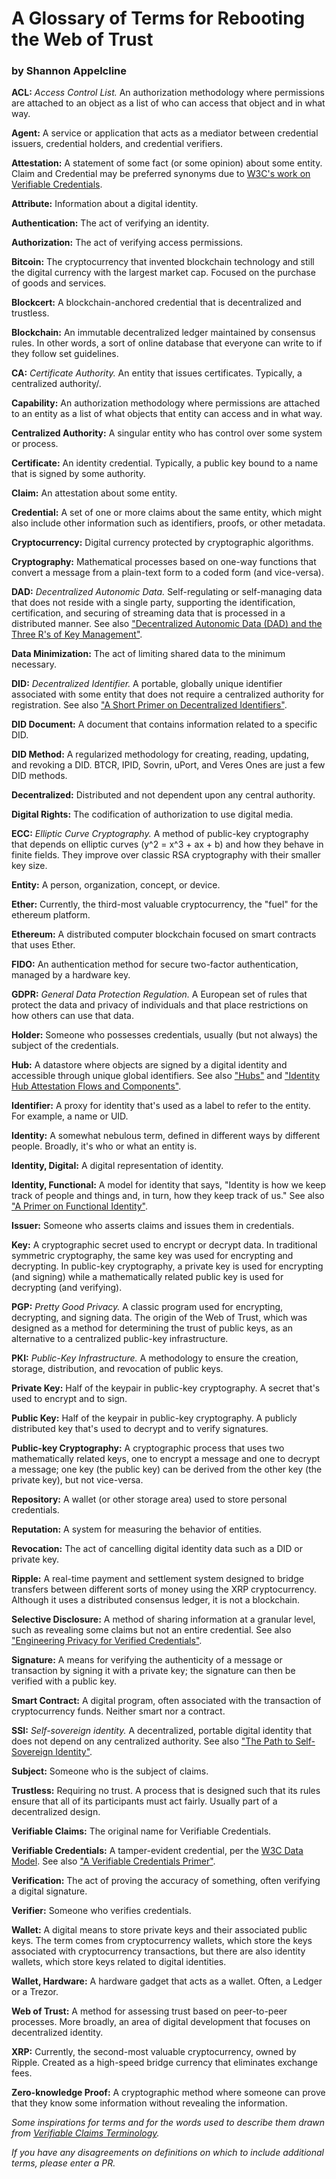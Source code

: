 # A Glossary of Terms for Rebooting the Web of Trust

### by Shannon Appelcline

__ACL:__ _Access Control List._ An authorization methodology where permissions are attached to an object as a list of who can access that object and in what way.

__Agent:__ A service or application that acts as a mediator between credential issuers, credential holders, and credential verifiers.

__Attestation:__ A statement of some fact (or some opinion) about some entity. Claim and Credential may be preferred synonyms due to [W3C's work on Verifiable Credentials](https://w3c.github.io/vc-data-model/).

__Attribute:__ Information about a digital identity.

__Authentication:__ The act of verifying an identity.

__Authorization:__ The act of verifying access permissions.

__Bitcoin:__ The cryptocurrency that invented blockchain technology and still the digital currency with the largest market cap. Focused on the purchase of goods and services.

__Blockcert:__ A blockchain-anchored credential that is decentralized and trustless.

__Blockchain:__ An immutable decentralized ledger maintained by consensus rules. In other words, a sort of online database that everyone can write to if they follow set guidelines.

__CA:__ _Certificate Authority._ An entity that issues certificates. Typically, a centralized authority/. 

__Capability:__ An authorization methodology where permissions are attached to an entity  as a list of what objects that entity can access and in what way. 

__Centralized Authority:__ A singular entity who has control over some system or process.

__Certificate:__ An identity credential. Typically, a public key bound to a name that is signed by some authority.

__Claim:__ An attestation about some entity.

__Credential:__ A set of one or more claims about the same entity, which might also include other information such as identifiers, proofs, or other metadata.

__Cryptocurrency:__ Digital currency protected by cryptographic algorithms. 

__Cryptography:__ Mathematical processes based on one-way functions that convert a message from a plain-text form to a coded form (and vice-versa).

__DAD:__ _Decentralized Autonomic Data._ Self-regulating or self-managing data that does not reside with a single party, supporting the identification, certification, and securing of streaming data that is processed in a distributed manner. See also ["Decentralized Autonomic Data (DAD) and the Three R's of Key Management"](https://nbviewer.jupyter.org/github/WebOfTrustInfo/rwot6-santabarbara/blob/master/final-documents/DecentralizedAutonomicData.pdf).

__Data Minimization:__ The act of limiting shared data to the minimum necessary.

__DID:__ _Decentralized Identifier._ A portable, globally unique identifier associated with some entity that does not require a centralized authority for registration. See also ["A Short Primer on Decentralized Identifiers"](https://github.com/WebOfTrustInfo/rwot8-barcelona/blob/master/topics-and-advance-readings/did-primer.md).

__DID Document:__ A document that contains information related to a specific DID.

__DID Method:__ A regularized methodology for creating, reading, updating, and revoking a DID. BTCR, IPID, Sovrin, uPort, and Veres Ones are just a few DID methods.

__Decentralized:__ Distributed and not dependent upon any central authority.

__Digital Rights:__ The codification of authorization to use digital media.

__ECC:__ _Elliptic Curve Cryptography._ A method of public-key cryptography that depends on elliptic curves (y^2 = x^3 + ax + b) and how they behave in finite fields. They improve over classic RSA cryptography with their smaller key size.

__Entity:__ A person, organization, concept, or device.

__Ether:__ Currently, the third-most valuable cryptocurrency, the "fuel" for the ethereum platform. 

__Ethereum:__ A distributed computer blockchain focused on smart contracts that uses Ether.

__FIDO:__ An authentication method for secure two-factor authentication, managed by a hardware key.

__GDPR:__ _General Data Protection Regulation._ A European set of rules that protect the data and privacy of individuals and that place restrictions on how others can use that data. 

__Holder:__ Someone who possesses credentials, usually (but not always) the subject of the credentials.

__Hub:__ A datastore where objects are signed by a digital identity and accessible through unique global identifiers. See also ["Hubs"](https://nbviewer.jupyter.org/github/WebOfTrustInfo/rebooting-the-web-of-trust-fall2016/blob/master/final-documents/hubs.pdf) and ["Identity Hub Attestation Flows and Components"](https://nbviewer.jupyter.org/github/WebOfTrustInfo/rebooting-the-web-of-trust-spring2018/blob/master/final-documents/identity-hub-attestations.pdf).

__Identifier:__ A proxy for identity that's used as a label to refer to the entity. For example, a name or UID.

__Identity:__ A somewhat nebulous term, defined in different ways by different people. Broadly, it's who or what an entity is.

__Identity, Digital:__ A digital representation of identity.

__Identity, Functional:__ A model for identity that says, "Identity is how we keep track of people and things and, in turn, how they keep track of us." See also ["A Primer on Functional Identity"](https://github.com/WebOfTrustInfo/rwot8-barcelona/blob/master/topics-and-advance-readings/functional-identity-primer.md).

__Issuer:__ Someone who asserts claims and issues them in credentials.

__Key:__ A cryptographic secret used to encrypt or decrypt data. In traditional symmetric cryptography, the same key was used for encrypting and decrypting. In public-key cryptography, a private key is used for encrypting (and signing) while a mathematically related public key is used for decrypting (and verifying).

__PGP:__ _Pretty Good Privacy._ A classic program used for encrypting, decrypting, and signing data. The origin of the Web of Trust, which was designed as a method for determining the trust of public keys, as an alternative to a centralized public-key infrastructure.

__PKI:__ _Public-Key Infrastructure._ A methodology to ensure the creation, storage, distribution, and revocation of public keys.

__Private Key:__ Half of the keypair in public-key cryptography. A secret that's used to encrypt and to sign.

__Public Key:__ Half of the keypair in public-key cryptography. A publicly distributed key that's used to decrypt and to verify signatures.

__Public-key Cryptography:__ A cryptographic process that uses two mathematically related keys, one to encrypt a message and one to decrypt a message; one key (the public key) can be derived from the other key (the private key), but not vice-versa.

__Repository:__ A wallet (or other storage area) used to store personal credentials.

__Reputation:__ A system for measuring the behavior of entities.

__Revocation:__ The act of cancelling digital identity data such as a DID or private key.

__Ripple:__ A real-time payment and settlement system designed to bridge transfers between different sorts of money using the XRP cryptocurrency. Although it uses a distributed consensus ledger, it is not a blockchain.

__Selective Disclosure:__ A method of sharing information at a granular level, such as revealing some claims but not an entire credential. See also ["Engineering Privacy for Verified Credentials"](https://nbviewer.jupyter.org/github/WebOfTrustInfo/rebooting-the-web-of-trust-fall2017/blob/master/final-documents/data-minimization-sd.pdf).

__Signature:__ A means for verifying the authenticity of a message or transaction by signing it with a private key; the signature can then be verified with a public key.

__Smart Contract:__ A digital program, often associated with the transaction of cryptocurrency funds. Neither smart nor a contract.

__SSI:__ _Self-sovereign identity._ A decentralized, portable digital identity that does not depend on any centralized authority. See also ["The Path to Self-Sovereign Identity"](http://www.lifewithalacrity.com/2016/04/the-path-to-self-soverereign-identity.html).

__Subject:__ Someone who is the subject of claims.

__Trustless:__ Requiring no trust. A process that is designed such that its rules ensure that all of its participants must act fairly. Usually part of a decentralized design.

__Verifiable Claims:__ The original name for Verifiable Credentials.

__Verifiable Credentials:__ A tamper-evident credential, per the [W3C Data Model](https://w3c.github.io/vc-data-model/). See also ["A Verifiable Credentials Primer"](https://github.com/WebOfTrustInfo/rwot8-barcelona/blob/master/topics-and-advance-readings/verifiable-credentials-primer.md).

__Verification:__ The act of proving the accuracy of something, often verifying a digital signature.

__Verifier:__ Someone who verifies credentials.

__Wallet:__ A digital means to store private keys and their associated public keys. The term comes from cryptocurrency wallets, which store the keys associated with cryptocurrency transactions, but there are also identity wallets, which store keys related to digital identities.

__Wallet, Hardware:__ A hardware gadget that acts as a wallet. Often, a Ledger or a Trezor.

__Web of Trust:__ A method for assessing trust based on peer-to-peer processes. More broadly, an area of digital development that focuses on decentralized identity.

__XRP:__ Currently, the second-most valuable cryptocurrency, owned by Ripple. Created as a high-speed bridge currency that eliminates exchange fees.

__Zero-knowledge Proof:__ A cryptographic method where someone can prove that they know some information without revealing the information.

_Some inspirations for terms and for the words used to describe them drawn from [Verifiable Claims Terminology](https://w3c.github.io/vc-data-model/#dfn-verifiable-presentations)._

_If you have any disagreements on definitions on which to include additional terms, please enter a PR._
